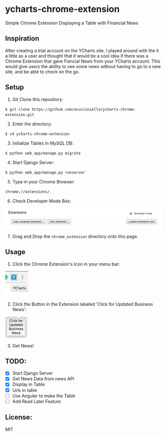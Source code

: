 # ycharts-chrome-extension
Simple Chrome Extension Displaying a Table with Financial News 

## Inspiration

After creating a trial account on the YCharts site, I played around with the it a little as a user and thought that it would be a cool idea if there was a Chrome Extension that gave Fiancial News from your YCharts account.  This would give users the ability to see some news without having to go to a new site, and be able to check on the go.

## Setup 

1. Git Clone this repository:

`$ git clone https://github.com/acucciniello/ycharts-chrome-extension.git`
	
2. Enter the directory:

`$ cd ycharts-chrome-extension`

3. Initialize Tables in MySQL DB:

`$ python web_app/manage.py migrate`

4. Start Django Server:

`$ python web_app/manage.py runserver`

5. Type in your Chrome Browser:

`chrome://extensions/`

6. Check Developer Mode Box:

![Developer_Mode_Image](https://github.com/acucciniello/ycharts-chrome-extension/blob/master/assets/Developer_Mode.png)

7.  Drag and Drop the `chrome_extension` directory onto this page.

## Usage

1. Click the Chrome Extension's Icon in your menu bar:

![Icon_Image](https://github.com/acucciniello/ycharts-chrome-extension/blob/master/assets/YCharts_Icon.png)

2. Click the Button in the Extension labeled 'Click for Updated Business News':

![Button_Image](https://github.com/acucciniello/ycharts-chrome-extension/blob/master/assets/Update_News_Button.png)

3. Get News!


## TODO:
- [X] Start Django Server
- [X] Get News Data from news API
- [X] Display in Table
- [X] Urls in table
- [ ] Use Angular to make the Table
- [ ] Add Read Later Feature

## License:
MIT


